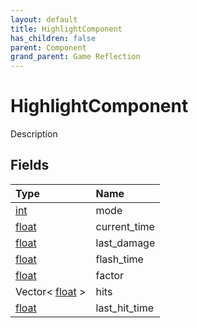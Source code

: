 ```yaml
---
layout: default
title: HighlightComponent
has_children: false
parent: Component
grand_parent: Game Reflection
---
```

# HighlightComponent
Description 

## Fields

| Type | Name |
|:----------|:--------------|
| [int](/riftbreaker-wiki/docs/game-reflection/enums/int/) | mode |
| [float](/riftbreaker-wiki/docs/game-reflection/components/float/) | current_time |
| [float](/riftbreaker-wiki/docs/game-reflection/components/float/) | last_damage |
| [float](/riftbreaker-wiki/docs/game-reflection/components/float/) | flash_time |
| [float](/riftbreaker-wiki/docs/game-reflection/components/float/) | factor |
| Vector< [float](/riftbreaker-wiki/docs/game-reflection/components/float/) > | hits |
| [float](/riftbreaker-wiki/docs/game-reflection/components/float/) | last_hit_time |


